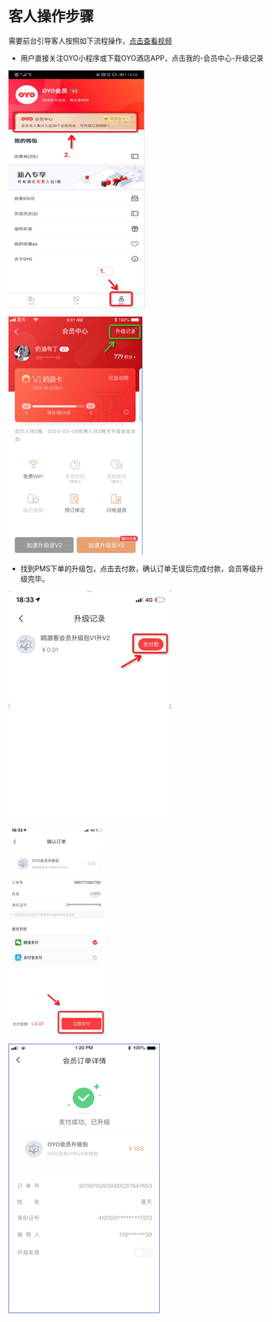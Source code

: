 # 客人操作步骤

需要前台引导客人按照如下流程操作，[点击查看视频](http://crs-pms-vidio.oss-cn-beijing.aliyuncs.com/8-2.PMS%E5%8D%96%E5%8D%A1%E8%A7%86%E9%A2%91%E6%95%99%E7%A8%8B-C%E7%AB%AF%E9%83%A8%E5%88%86.mp4)

* 用户直接关注OYO小程序或下载OYO酒店APP，点击我的-会员中心-升级记录

![](../../.gitbook/assets/image%20%28659%29.png)

![](../../.gitbook/assets/image%20%28651%29.png)

* 找到PMS下单的升级包，点击去付款，确认订单无误后完成付款，会员等级升级完毕。

![](../../.gitbook/assets/image%20%2828%29.png)

![](../../.gitbook/assets/image%20%28507%29.png)

![](../../.gitbook/assets/image%20%28181%29.png)

